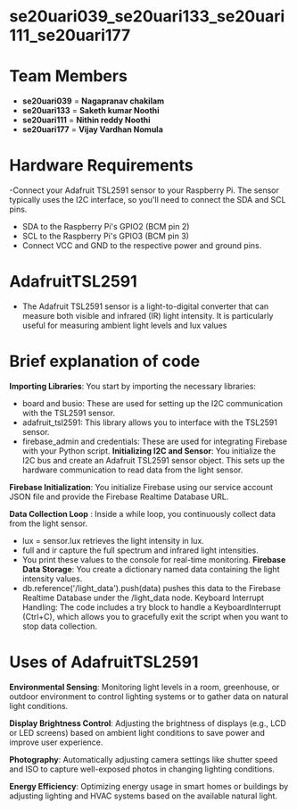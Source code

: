 # se20uari039_se20uari133_se20uari111_se20uari177

# Team Members

- **se20uari039** = **Nagapranav chakilam**
- **se20uari133** = **Saketh kumar Noothi**
- **se20uari111** = **Nithin reddy Noothi**
- **se20uari177** = **Vijay Vardhan Nomula**

# Hardware Requirements

-Connect your Adafruit TSL2591 sensor to your Raspberry Pi. The sensor typically uses the I2C interface, so you'll need to connect the SDA and SCL pins.

- SDA to the Raspberry Pi's GPIO2 (BCM pin 2)
- SCL to the Raspberry Pi's GPIO3 (BCM pin 3)
- Connect VCC and GND to the respective power and ground pins.

# AdafruitTSL2591

- The Adafruit TSL2591 sensor is a light-to-digital converter that can measure both visible and infrared (IR) light intensity. It is particularly useful for measuring ambient light levels and lux values

# Brief explanation of code

**Importing Libraries**: You start by importing the necessary libraries:

- board and busio: These are used for setting up the I2C communication with the TSL2591 sensor.
- adafruit_tsl2591: This library allows you to interface with the TSL2591 sensor.
- firebase_admin and credentials: These are used for integrating Firebase with your Python script.
  **Initializing I2C and Sensor**: You initialize the I2C bus and create an Adafruit TSL2591 sensor object. This sets up the hardware communication to read data from the light sensor.

**Firebase Initialization**: You initialize Firebase using our service account JSON file and provide the Firebase Realtime Database URL.

**Data Collection Loop** : Inside a while loop, you continuously collect data from the light sensor.

- lux = sensor.lux retrieves the light intensity in lux.
- full and ir capture the full spectrum and infrared light intensities.
- You print these values to the console for real-time monitoring.
**Firebase Data Storage**: You create a dictionary named data containing the light intensity values.
- db.reference('/light_data').push(data) pushes this data to the Firebase Realtime Database under the /light_data node.
  Keyboard Interrupt Handling: The code includes a try block to handle a KeyboardInterrupt (Ctrl+C), which allows you to gracefully exit the script when you want to stop data collection.

# Uses of AdafruitTSL2591

**Environmental Sensing**: Monitoring light levels in a room, greenhouse, or outdoor environment to control lighting systems or to gather data on natural light conditions.

**Display Brightness Control**: Adjusting the brightness of displays (e.g., LCD or LED screens) based on ambient light conditions to save power and improve user experience.

**Photography**: Automatically adjusting camera settings like shutter speed and ISO to capture well-exposed photos in changing lighting conditions.

**Energy Efficiency**: Optimizing energy usage in smart homes or buildings by adjusting lighting and HVAC systems based on the available natural light.
